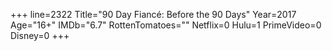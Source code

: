 +++
line=2322
Title="90 Day Fiancé: Before the 90 Days"
Year=2017
Age="16+"
IMDb="6.7"
RottenTomatoes=""
Netflix=0
Hulu=1
PrimeVideo=0
Disney=0
+++

